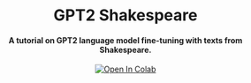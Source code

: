 <div align="center">
<h1>
  GPT2 Shakespeare
</h1>

<h4>
  A tutorial on GPT2 language model fine-tuning with texts from Shakespeare.
</h4>

<div>
    <a href="https://colab.research.google.com/github/fcakyon/gpt2-shakespeare/blob/main/gpt2-shakespeare.ipynb"><img src="https://colab.research.google.com/assets/colab-badge.svg" alt="Open In Colab"></a>
</div>
</div>